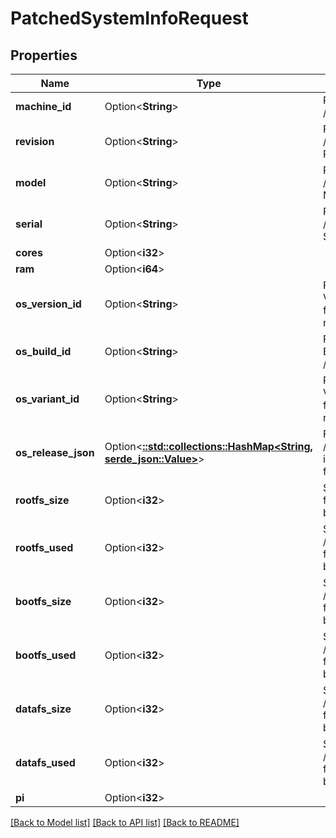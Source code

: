 # PatchedSystemInfoRequest

## Properties

Name | Type | Description | Notes
------------ | ------------- | ------------- | -------------
**machine_id** | Option<**String**> | Populated from /etc/machine-id | [optional]
**revision** | Option<**String**> | Populated from /proc/cpuinfo REVISION | [optional]
**model** | Option<**String**> | Populated from /proc/cpuinfo MODEL | [optional]
**serial** | Option<**String**> | Populated from /proc/cpuinfo SERIAL | [optional]
**cores** | Option<**i32**> |  | [optional]
**ram** | Option<**i64**> |  | [optional]
**os_version_id** | Option<**String**> | PrintNanny OS VERSION_ID from /etc/os-release | [optional]
**os_build_id** | Option<**String**> | PrintNanny OS BUILD_ID from /etc/os-release | [optional]
**os_variant_id** | Option<**String**> | PrintNanny OS VARIANT_ID from /etc/os-release | [optional]
**os_release_json** | Option<[**::std::collections::HashMap<String, serde_json::Value>**](serde_json::Value.md)> | Full contents of /etc/os-release in key:value format | [optional]
**rootfs_size** | Option<**i32**> | Size of /dev/root filesystem in bytes | [optional]
**rootfs_used** | Option<**i32**> | Space used in /dev/root filesystem in bytes | [optional]
**bootfs_size** | Option<**i32**> | Size of /dev/mmcblk0p1 filesystem in bytes | [optional]
**bootfs_used** | Option<**i32**> | Space used in /dev/mmcblk0p1 filesystem in bytes | [optional]
**datafs_size** | Option<**i32**> | Size of /dev/mmcblk0p4 filesystem in bytes | [optional]
**datafs_used** | Option<**i32**> | Space used in /dev/mmcblk0p4 filesystem in bytes | [optional]
**pi** | Option<**i32**> |  | [optional]

[[Back to Model list]](../README.md#documentation-for-models) [[Back to API list]](../README.md#documentation-for-api-endpoints) [[Back to README]](../README.md)


